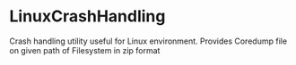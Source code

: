 # LinuxCrashHandling
Crash handling utility useful for Linux environment. Provides Coredump file on given path of Filesystem in zip format
